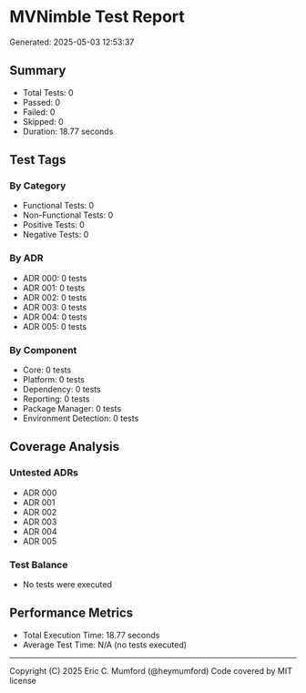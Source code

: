 # MVNimble Test Report

Generated: 2025-05-03 12:53:37

## Summary

* Total Tests: 0
* Passed: 0
* Failed: 0
* Skipped: 0
* Duration: 18.77 seconds

## Test Tags

### By Category

* Functional Tests: 0
* Non-Functional Tests: 0
* Positive Tests: 0
* Negative Tests: 0

### By ADR

* ADR 000: 0 tests
* ADR 001: 0 tests
* ADR 002: 0 tests
* ADR 003: 0 tests
* ADR 004: 0 tests
* ADR 005: 0 tests

### By Component

* Core: 0 tests
* Platform: 0 tests
* Dependency: 0 tests
* Reporting: 0 tests
* Package Manager: 0 tests
* Environment Detection: 0 tests

## Coverage Analysis

### Untested ADRs

* ADR 000
* ADR 001
* ADR 002
* ADR 003
* ADR 004
* ADR 005

### Test Balance

* No tests were executed

## Performance Metrics

* Total Execution Time: 18.77 seconds
* Average Test Time: N/A (no tests executed)



---
Copyright (C) 2025 Eric C. Mumford (@heymumford) Code covered by MIT license
